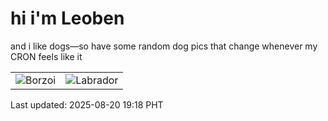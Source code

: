 # hi i'm Leoben

and i like dogs—so have some random dog pics that change whenever my CRON feels like it

|  |  |
|--------|----------|
| ![Borzoi](https://random-dog-vercel.vercel.app/api/random-borzoi?v=1755688705) | ![Labrador](https://random-dog-vercel.vercel.app/api/random-labrador?v=1755688705) |

Last updated: 2025-08-20 19:18 PHT
